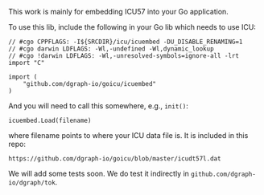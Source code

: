 This work is mainly for embedding ICU57 into your Go application.

To use this lib, include the following in your Go lib which needs to use ICU:

```
// #cgo CPPFLAGS: -I${SRCDIR}/icu/icuembed -DU_DISABLE_RENAMING=1
// #cgo darwin LDFLAGS: -Wl,-undefined -Wl,dynamic_lookup
// #cgo !darwin LDFLAGS: -Wl,-unresolved-symbols=ignore-all -lrt
import "C"

import (
	"github.com/dgraph-io/goicu/icuembed"
)
```

And you will need to call this somewhere, e.g., `init()`:

```
icuembed.Load(filename)
```

where filename points to where your ICU data file is. It is included in this repo:

```
https://github.com/dgraph-io/goicu/blob/master/icudt57l.dat
```

We will add some tests soon. We do test it indirectly in
`github.com/dgraph-io/dgraph/tok`.